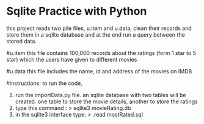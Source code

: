 # Sqlite Practice with Python
this project reads two pile files, u.item and u.data, clean their records and store them in a sqlite database and at the end
run a query between the stored data.

#u.item
this file contains 100,000 records about the ratings (form 1 star to 5 star) which the users have given to different movies

#u.data
this file includes the name, id and address of the movies on IMDB

#instructions:
to run the code, 
1. run the importData.py file. an sqlite database with two tables will be created. one table to store the movie details, another to store the ratings
2. type this command : > sqlite3 movieRating.db
3. in the sqlite3 interface type: > .read mostRated.sql
